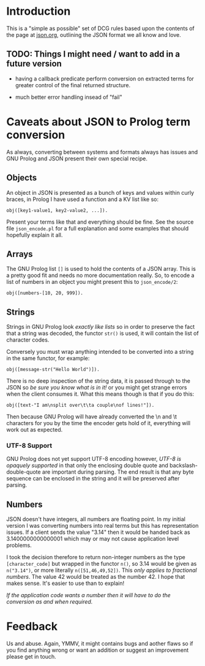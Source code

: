 # Introduction

This is a "simple as possible" set of DCG rules based upon the
contents of the page at [json.org](http://json.org), outlining the
JSON format we all know and love.

## TODO: Things I might need / want to add in a future version

 - having a callback predicate perform conversion on extracted
    terms for greater control of the final returned structure.

 - much better error handling insead of "fail"



# Caveats about JSON to Prolog term conversion

As always, converting between systems and formats always has issues
and GNU Prolog and JSON present their own special recipe.


## Objects

An object in JSON is presented as a bunch of keys and values within
curly braces, in Prolog I have used a function and a KV list like so:

    obj([key1-value1, key2-value2, ...]).

Present your terms like that and everything should be fine. See the
source file `json_encode.pl` for a full explanation and some examples
that should hopefully explain it all.


## Arrays

The GNU Prolog list `[]` is used to hold the contents of a JSON
array. This is a pretty good fit and needs no more documentation
really. So, to encode a list of numbers in an object you might present
this to `json_encode/2`:

    obj([numbers-[10, 20, 999]).


## Strings

Strings in GNU Prolog look *exactly like lists* so in order to
preserve the fact that a string was decoded, the functor `str()` is
used, it will contain the list of character codes.

Conversely you must wrap anything intended to be converted into a
string in the same functor, for example:

    obj([message-str("Hello World")]).

There is no deep inspection of the string data, it is passed through to the JSON so *be sure you know what is in it!* or you might get strange errors when the client consumes it. What this means though is that if you do this:

    obj([text-"I am\nsplit over\t\ta couple\nof lines!"]).

Then because GNU Prolog will have already converted the \n and \t
characters for you by the time the encoder gets hold of it, everything
will work out as expected.


### UTF-8 Support

GNU Prolog does not yet support UTF-8 encoding however, *UTF-8 is
opaquely supported* in that only the enclosing double quote and
backslash-double-quote are important during parsing. The end result is
that any byte sequence can be enclosed in the string and it will be
preserved after parsing.



## Numbers

JSON doesn't have integers, all numbers are floating point. In my
initial version I was converting numbers into real terms but this has
representation issues. If a client sends the value "3.14" then it
would be handed back as 3.1400000000000001 which may or may not cause
application level problems.

I took the decision therefore to return non-integer numbers as the
type `[character_code]` but wrapped in the functor `n()`, so 3.14
would be given as `n("3.14")`, or more literally
`n([51,46,49,52])`. This *only applies to fractional numbers*. The
value 42 would be treated as the number 42. I hope that makes
sense. It's easier to use than to explain!

*If the application code wants a number then it will have to do the
conversion as and when required.*


# Feedback

Us and abuse. Again, YMMV, it might contains bugs and aother flaws so
if you find anything wrong or want an addition or suggest an
improvement please get in touch.
